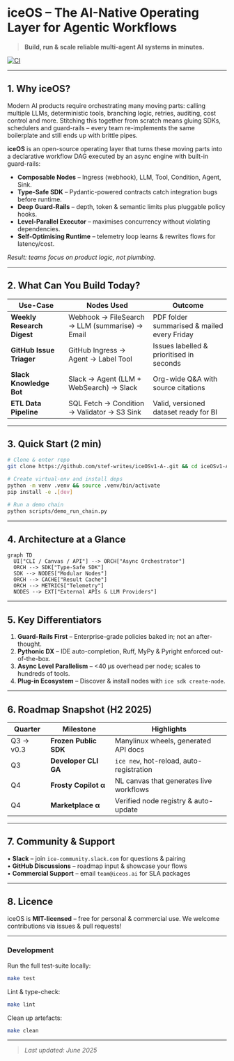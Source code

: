 # iceOS – The AI-Native Operating Layer for Agentic Workflows

> **Build, run & scale reliable multi-agent AI systems in minutes.**

[![CI](https://github.com/stef-writes/iceOSv1-A-/actions/workflows/ci.yml/badge.svg)](https://github.com/stef-writes/iceOSv1-A-/actions/workflows/ci.yml)

---

## 1. Why iceOS?

Modern AI products require orchestrating many moving parts: calling multiple LLMs, deterministic tools, branching logic, retries, auditing, cost control and more. Stitching this together from scratch means gluing SDKs, schedulers and guard-rails – every team re-implements the same boilerplate and still ends up with brittle pipes.

**iceOS** is an open-source operating layer that turns these moving parts into a declarative workflow DAG executed by an async engine with built-in guard-rails:

* **Composable Nodes** – Ingress (webhook), LLM, Tool, Condition, Agent, Sink.  
* **Type-Safe SDK** – Pydantic-powered contracts catch integration bugs before runtime.  
* **Deep Guard-Rails** – depth, token & semantic limits plus pluggable policy hooks.  
* **Level-Parallel Executor** – maximises concurrency without violating dependencies.  
* **Self-Optimising Runtime** – telemetry loop learns & rewrites flows for latency/cost.

_Result: teams focus on product logic, not plumbing._

---

## 2. What Can You Build Today?

| Use-Case | Nodes Used | Outcome |
|----------|-----------|---------|
| **Weekly Research Digest** | Webhook → FileSearch → LLM (summarise) → Email | PDF folder summarised & mailed every Friday |
| **GitHub Issue Triager**   | GitHub Ingress → Agent → Label Tool           | Issues labelled & prioritised in seconds |
| **Slack Knowledge Bot**    | Slack → Agent (LLM + WebSearch) → Slack       | Org-wide Q&A with source citations |
| **ETL Data Pipeline**      | SQL Fetch → Condition → Validator → S3 Sink   | Valid, versioned dataset ready for BI |

---

## 3. Quick Start (2 min)

```bash
# Clone & enter repo
git clone https://github.com/stef-writes/iceOSv1-A-.git && cd iceOSv1-A-

# Create virtual-env and install deps
python -m venv .venv && source .venv/bin/activate
pip install -e .[dev]

# Run a demo chain
python scripts/demo_run_chain.py
```

---

## 4. Architecture at a Glance

```mermaid
graph TD
  UI["CLI / Canvas / API"] --> ORCH["Async Orchestrator"]
  ORCH --> SDK["Type-Safe SDK"]
  SDK --> NODES["Modular Nodes"]
  ORCH --> CACHE["Result Cache"]
  ORCH --> METRICS["Telemetry"]
  NODES --> EXT["External APIs & LLM Providers"]
```

---

## 5. Key Differentiators

1. **Guard-Rails First** – Enterprise-grade policies baked in; not an after-thought.  
2. **Pythonic DX** – IDE auto-completion, Ruff, MyPy & Pyright enforced out-of-the-box.  
3. **Async Level Parallelism** – <40 µs overhead per node; scales to hundreds of tools.  
4. **Plug-in Ecosystem** – Discover & install nodes with `ice sdk create-node`.

---

## 6. Roadmap Snapshot (H2 2025)

| Quarter | Milestone | Highlights |
|---------|-----------|------------|
| Q3 → v0.3 | **Frozen Public SDK** | Manylinux wheels, generated API docs |
| Q3 | **Developer CLI GA** | `ice new`, hot-reload, auto-registration |
| Q4 | **Frosty Copilot α** | NL canvas that generates live workflows |
| Q4 | **Marketplace α** | Verified node registry & auto-update |

---

## 7. Community & Support

• **Slack** – join `ice-community.slack.com` for questions & pairing  
• **GitHub Discussions** – roadmap input & showcase your flows  
• **Commercial Support** – email `team@iceos.ai` for SLA packages  

---

## 8. Licence

iceOS is **MIT-licensed** – free for personal & commercial use. We welcome contributions via issues & pull requests!

---

### Development

Run the full test-suite locally:

```bash
make test
```

Lint & type-check:

```bash
make lint
```

Clean up artefacts:

```bash
make clean
```

---

> *Last updated: June 2025*
